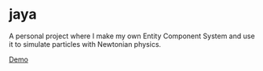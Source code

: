 # jaya

A personal project where I make my own Entity Component System and use it to simulate particles with Newtonian physics.

[Demo](https://www.youtube.com/shorts/AiBa-B7HkME)
